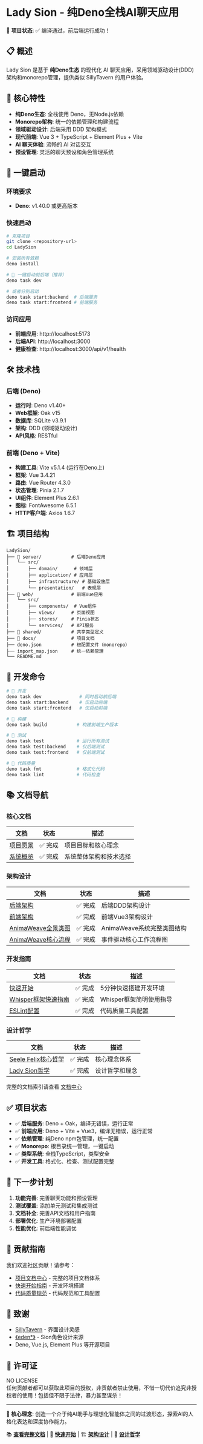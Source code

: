 # Lady Sion - 纯Deno全栈AI聊天应用

🎉 **项目状态**: ✅ 编译通过，前后端运行成功！

## 📋 概述

Lady Sion 是基于 **纯Deno生态** 的现代化 AI
聊天应用，采用领域驱动设计(DDD)架构和monorepo管理，提供类似 SillyTavern 的用户体验。

## 🎯 核心特性

- **纯Deno生态**: 全栈使用 Deno，无Node.js依赖
- **Monorepo架构**: 统一的依赖管理和构建流程
- **领域驱动设计**: 后端采用 DDD 架构模式
- **现代前端**: Vue 3 + TypeScript + Element Plus + Vite
- **AI 聊天体验**: 流畅的 AI 对话交互
- **预设管理**: 灵活的聊天预设和角色管理系统

## 🚀 一键启动

### 环境要求

- **Deno**: v1.40.0 或更高版本

### 快速启动

```bash
# 克隆项目
git clone <repository-url>
cd LadySion

# 安装所有依赖
deno install

# 🎯 一键启动前后端（推荐）
deno task dev

# 或者分别启动
deno task start:backend  # 后端服务
deno task start:frontend # 前端服务
```

### 访问应用

- **前端应用**: http://localhost:5173
- **后端API**: http://localhost:3000
- **健康检查**: http://localhost:3000/api/v1/health

## 🛠️ 技术栈

### 后端 (Deno)

- **运行时**: Deno v1.40+
- **Web框架**: Oak v15
- **数据库**: SQLite v3.9.1
- **架构**: DDD (领域驱动设计)
- **API风格**: RESTful

### 前端 (Deno + Vite)

- **构建工具**: Vite v5.1.4 (运行在Deno上)
- **框架**: Vue 3.4.21
- **路由**: Vue Router 4.3.0
- **状态管理**: Pinia 2.1.7
- **UI组件**: Element Plus 2.6.1
- **图标**: FontAwesome 6.5.1
- **HTTP客户端**: Axios 1.6.7

## 🏗️ 项目结构

```
LadySion/
├── 📁 server/           # 后端Deno应用
│   └── src/
│       ├── domain/      # 领域层
│       ├── application/ # 应用层  
│       ├── infrastructure/ # 基础设施层
│       └── presentation/   # 表现层
├── 📁 web/              # 前端Vue应用
│   └── src/
│       ├── components/  # Vue组件
│       ├── views/      # 页面视图
│       ├── stores/     # Pinia状态
│       └── services/   # API服务
├── 📁 shared/           # 共享类型定义
├── 📁 docs/             # 项目文档
├── deno.json           # 根配置文件（monorepo）
├── import_map.json     # 统一依赖管理
└── README.md
```

## 🔧 开发命令

```bash
# 🚀 开发
deno task dev              # 同时启动前后端
deno task start:backend    # 仅启动后端
deno task start:frontend   # 仅启动前端

# 🔨 构建
deno task build           # 构建前端生产版本

# 🧪 测试
deno task test            # 运行所有测试
deno task test:backend    # 仅后端测试
deno task test:frontend   # 仅前端测试

# 🎨 代码质量
deno task fmt             # 格式化代码
deno task lint            # 代码检查
```

## 📚 文档导航

### 核心文档

| 文档                                            | 状态    | 描述                   |
| ----------------------------------------------- | ------- | ---------------------- |
| [项目愿景](./docs/strategic/vision-mission.md)  | ✅ 完成 | 项目目标和核心理念     |
| [系统概览](./docs/strategic/system-overview.md) | ✅ 完成 | 系统整体架构和技术选择 |

### 架构设计

| 文档                                                                         | 状态    | 描述                       |
| ---------------------------------------------------------------------------- | ------- | -------------------------- |
| [后端架构](./docs/architecture/backend.md)                                   | ✅ 完成 | 后端DDD架构设计            |
| [前端架构](./docs/architecture/frontend.md)                                  | ✅ 完成 | 前端Vue3架构设计           |
| [AnimaWeave全景类图](./docs/architecture/animaweave-class-diagram.md)        | ✅ 完成 | AnimaWeave系统完整类图结构 |
| [AnimaWeave核心流程](./docs/architecture/system-flow.md)                     | ✅ 完成 | 事件驱动核心工作流程图     |

### 开发指南

| 文档                                                           | 状态    | 描述                    |
| -------------------------------------------------------------- | ------- | ----------------------- |
| [快速开始](./docs/guides/quick-start.md)                       | ✅ 完成 | 5分钟快速搭建开发环境   |
| [Whisper框架快速指南](./docs/technical/whisper-quick-start.md) | ✅ 完成 | Whisper框架简明使用指导 |
| [ESLint配置](./docs/guides/eslint-setup.md)                    | ✅ 完成 | 代码质量工具配置        |

### 设计哲学

| 文档                                                                    | 状态    | 描述           |
| ----------------------------------------------------------------------- | ------- | -------------- |
| [Seele Felix核心哲学](./docs/philosophy/seele-felix-core-philosophy.md) | ✅ 完成 | 核心理念体系   |
| [Lady Sion哲学](./docs/philosophy/lady-sion-philosophy.md)              | ✅ 完成 | 设计哲学和理念 |

完整的文档索引请查看 [文档中心](./docs/README.md)

## ✅ 项目状态

- ✅ **后端服务**: Deno + Oak，编译无错误，运行正常
- ✅ **前端应用**: Deno + Vite + Vue3，编译无错误，运行正常
- ✅ **依赖管理**: 纯Deno npm包管理，统一配置
- ✅ **Monorepo**: 根目录统一管理，一键启动
- ✅ **类型系统**: 全栈TypeScript，类型安全
- ✅ **开发工具**: 格式化、检查、测试配置完整

## 🎯 下一步计划

1. **功能完善**: 完善聊天功能和预设管理
2. **测试覆盖**: 添加单元测试和集成测试
3. **文档补全**: 完善API文档和用户指南
4. **部署优化**: 生产环境部署配置
5. **性能优化**: 前后端性能调优

## 🤝 贡献指南

我们欢迎社区贡献！请参考：

- [项目文档中心](./docs/README.md) - 完整的项目文档体系
- [快速开始指南](./docs/guides/quick-start.md) - 开发环境搭建
- [代码质量规范](./docs/guides/eslint-setup.md) - 代码规范和工具配置

## 🙏 致谢

- [SillyTavern](https://github.com/SillyTavern/SillyTavern) - 界面设计灵感
- [《eden*》](https://zh.wikipedia.org/wiki/Eden*) - Sion角色设计来源
- Deno, Vue.js, Element Plus 等开源项目

## 📄 许可证

NO LICENSE\
任何贡献者都可以获取此项目的授权，非贡献者禁止使用，不惜一切代价追究非授权者的使用！包括但不限于法律，暴力甚至谋杀！

---

**🎯 核心理念**:
创造一个介于纯AI助手与理想化智能体之间的过渡形态，探索AI的人格化表达和深度协作能力。

📚 **[查看完整文档](./docs/README.md)** | 🚀 **[快速开始](./docs/guides/quick-start.md)** | 🏗️
**[架构设计](./docs/architecture/)** | 💭 **[设计哲学](./docs/philosophy/lady-sion-philosophy.md)**
